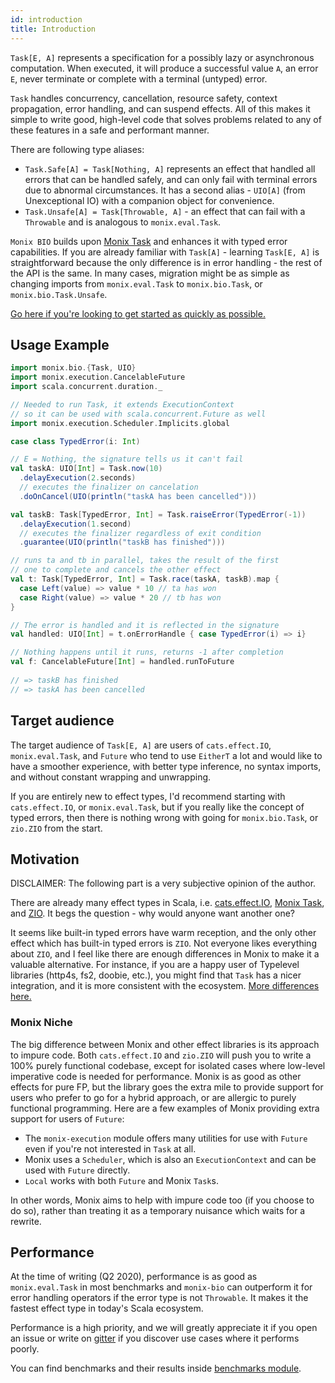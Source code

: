 ```yaml
---
id: introduction
title: Introduction
---
```


`Task[E, A]` represents a specification for a possibly lazy or asynchronous computation. 
When executed, it will produce a successful value `A`, an error `E`, never terminate or complete with a terminal (untyped) error.

`Task` handles concurrency, cancellation, resource safety, context propagation, error handling, and can suspend effects.
All of this makes it simple to write good, high-level code that solves problems related to any of these features in a safe and performant manner.

There are following type aliases:
- `Task.Safe[A] = Task[Nothing, A]` represents an effect that handled all errors that can be handled safely, and can only fail with terminal errors due to abnormal circumstances.
It has a second alias - `UIO[A]` (from Unexceptional IO) with a companion object for convenience.
- `Task.Unsafe[A] = Task[Throwable, A]` - an effect that can fail with a `Throwable` and is analogous to `monix.eval.Task`.

`Monix BIO` builds upon [Monix Task](https://monix.io/api/3.2/monix/eval/Task.html) and enhances it with typed error capabilities.
If you are already familiar with `Task[A]` - learning `Task[E, A]` is straightforward because the only difference is in
error handling - the rest of the API is the same. 
In many cases, migration might be as simple as changing imports from `monix.eval.Task` to `monix.bio.Task`, or `monix.bio.Task.Unsafe`.

[Go here if you're looking to get started as quickly as possible.](getting-started)

## Usage Example

```scala mdoc:silent
import monix.bio.{Task, UIO}
import monix.execution.CancelableFuture
import scala.concurrent.duration._

// Needed to run Task, it extends ExecutionContext
// so it can be used with scala.concurrent.Future as well
import monix.execution.Scheduler.Implicits.global

case class TypedError(i: Int)

// E = Nothing, the signature tells us it can't fail
val taskA: UIO[Int] = Task.now(10)
  .delayExecution(2.seconds)
  // executes the finalizer on cancelation
  .doOnCancel(UIO(println("taskA has been cancelled")))

val taskB: Task[TypedError, Int] = Task.raiseError(TypedError(-1))
  .delayExecution(1.second)
  // executes the finalizer regardless of exit condition
  .guarantee(UIO(println("taskB has finished")))

// runs ta and tb in parallel, takes the result of the first
// one to complete and cancels the other effect
val t: Task[TypedError, Int] = Task.race(taskA, taskB).map {
  case Left(value) => value * 10 // ta has won
  case Right(value) => value * 20 // tb has won
}

// The error is handled and it is reflected in the signature
val handled: UIO[Int] = t.onErrorHandle { case TypedError(i) => i}

// Nothing happens until it runs, returns -1 after completion
val f: CancelableFuture[Int] = handled.runToFuture
    
// => taskB has finished
// => taskA has been cancelled
```

## Target audience

The target audience of `Task[E, A]` are users of `cats.effect.IO`, `monix.eval.Task`, and `Future` who tend to use `EitherT` a lot 
and would like to have a smoother experience, with better type inference, no syntax imports, and without constant wrapping and unwrapping.

If you are entirely new to effect types, I'd recommend starting with `cats.effect.IO`, or `monix.eval.Task`, 
but if you really like the concept of typed errors, then there is nothing wrong with going for `monix.bio.Task`, or `zio.ZIO` from the start.

## Motivation

DISCLAIMER: The following part is a very subjective opinion of the author.

There are already many effect types in Scala, i.e. [cats.effect.IO](https://github.com/typelevel/cats-effect), [Monix Task](https://github.com/monix/monix), and [ZIO](https://github.com/zio/zio).
It begs the question - why would anyone want another one?

It seems like built-in typed errors have warm reception, and the only other effect which has built-in typed errors is `ZIO`. 
Not everyone likes everything about `ZIO`, and I feel like there are enough differences in Monix to make it a valuable alternative.
For instance, if you are a happy user of Typelevel libraries (http4s, fs2, doobie, etc.), you might find that `Task` has a nicer integration, and it is more consistent with the ecosystem.
[More differences here.](comparison)

### Monix Niche

The big difference between Monix and other effect libraries is its approach to impure code.
Both `cats.effect.IO` and `zio.ZIO` will push you to write a 100% purely functional codebase, except for isolated cases where low-level imperative code is needed for performance.
Monix is as good as other effects for pure FP, but the library goes the extra mile to provide support for users who prefer to go for a hybrid approach, or are allergic to purely functional programming.
Here are a few examples of Monix providing extra support for users of `Future`:
- The `monix-execution` module offers many utilities for use with `Future` even if you're not interested in `Task` at all.
- Monix uses a `Scheduler`, which is also an `ExecutionContext` and can be used with `Future` directly. 
- `Local` works with both `Future` and Monix `Task`s. 

In other words, Monix aims to help with impure code too (if you choose to do so), rather than treating it as a temporary nuisance which waits for a rewrite.

## Performance

At the time of writing (Q2 2020), performance is as good as `monix.eval.Task` in most benchmarks and `monix-bio` can outperform it for error handling operators if the error type is not `Throwable`.
It makes it the fastest effect type in today's Scala ecosystem.

Performance is a high priority, and we will greatly appreciate it if you open an issue or write on [gitter](https://gitter.im/monix/monix) if you discover use cases where it performs poorly.

You can find benchmarks and their results inside [benchmarks module](https://github.com/monix/monix-bio/tree/master/benchmarks).
